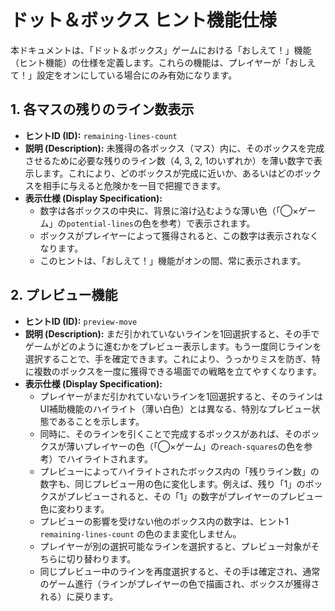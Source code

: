 # ドット＆ボックス ヒント機能仕様

本ドキュメントは、「ドット＆ボックス」ゲームにおける「おしえて！」機能（ヒント機能）の仕様を定義します。これらの機能は、プレイヤーが「おしえて！」設定をオンにしている場合にのみ有効になります。

## 1. 各マスの残りのライン数表示

-   **ヒントID (ID):** `remaining-lines-count`
-   **説明 (Description):**
    未獲得の各ボックス（マス）内に、そのボックスを完成させるために必要な残りのライン数（4, 3, 2, 1のいずれか）を薄い数字で表示します。これにより、どのボックスが完成に近いか、あるいはどのボックスを相手に与えると危険かを一目で把握できます。
-   **表示仕様 (Display Specification):**
    -   数字は各ボックスの中央に、背景に溶け込むような薄い色（「◯×ゲーム」の`potential-lines`の色を参考）で表示されます。
    -   ボックスがプレイヤーによって獲得されると、この数字は表示されなくなります。
    -   このヒントは、「おしえて！」機能がオンの間、常に表示されます。

## 2. プレビュー機能

-   **ヒントID (ID):** `preview-move`
-   **説明 (Description):**
    まだ引かれていないラインを1回選択すると、その手でゲームがどのように進むかをプレビュー表示します。もう一度同じラインを選択することで、手を確定できます。これにより、うっかりミスを防ぎ、特に複数のボックスを一度に獲得できる場面での戦略を立てやすくなります。
-   **表示仕様 (Display Specification):**
    -   プレイヤーがまだ引かれていないラインを1回選択すると、そのラインはUI補助機能のハイライト（薄い白色）とは異なる、特別なプレビュー状態であることを示します。
    -   同時に、そのラインを引くことで完成するボックスがあれば、そのボックスが薄いプレイヤーの色（「◯×ゲーム」の`reach-squares`の色を参考）でハイライトされます。
    -   プレビューによってハイライトされたボックス内の「残りライン数」の数字も、同じプレビュー用の色に変化します。例えば、残り「1」のボックスがプレビューされると、その「1」の数字がプレイヤーのプレビュー色に変わります。
    -   プレビューの影響を受けない他のボックス内の数字は、ヒント1 `remaining-lines-count` の色のまま変化しません。
    -   プレイヤーが別の選択可能なラインを選択すると、プレビュー対象がそちらに切り替わります。
    -   同じプレビュー中のラインを再度選択すると、その手は確定され、通常のゲーム進行（ラインがプレイヤーの色で描画され、ボックスが獲得される）に戻ります。